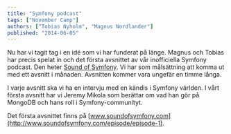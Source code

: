 ```yaml
---
title: "Symfony podcast"
tags: ["November Camp"]
authors: ["Tobias Nyholm", "Magnus Nordlander"]
published: "2014-06-05"
---
```


Nu har vi tagit tag i en idé som vi har funderat på länge. Magnus och Tobias har precis spelat in och det första
avsnittet av vår inofficiella Symfony podcast. Den heter [Sound of Symfony](http://www.soundofsymfony.com/). Vi
har som målsättning att komma ut med ett avsnitt i månaden. Avsnitten kommer vara ungefär en timme långa.

I varje avsnitt ska vi ha en intervju med en kändis i Symfony världen. I vårt första avsnitt har vi Jeremy Mikola som
berättar om vad han gör på MongoDB och hans roll i Symfony-communityt.

Det första avsnittet finns på [www.soundofsymfony.com](http://www.soundofsymfony.com/episode/episode-1).
